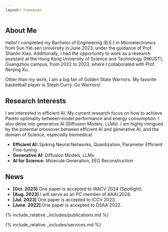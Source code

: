 ```yaml
---
layout: homepage
---
```


## About Me

Hello! I completed my Bachelor of Engineering (B.E.) in Microelectronics from Sun Yat-sen University in June 2023, under the guidance of Prof. Shanlin Xiao. Additionally, I had the opportunity to work as a research assistant at the Hong Kong University of Science and Technology (HKUST), Guangzhou campus, from 2022 to 2023, where I collaborated with Prof. Renjing Xu.

Other than my work, I am a big fan of Golden State Warriors. My favorite basketball player is Steph Curry. Go Warriors!

## Research Interests

I am interested in efficient AI. My current research focus on how to achieve Pareto optimality between model performance and energy consumption. I also delve into generative AI (Diffusion Models, LLMs). I am highly intrigued by the potential crossover between efficient AI and generative AI, and the domain of Science, especially biomedical.

- **Efficient AI:** Spiking Neural Networks, Quantization, Parameter Efficient Fine-tuning
- **Generative AI:** Diffusion Models, LLMs
- **AI for Science:** Molecule Generation, EEG Reconstruction

## News
- **[Oct. 2023]** One paper is accepted to WACV 2024 (Spotlight).
- **[Aug. 2023]** I will serve as an PC member of AAAI 2024.
- **[Jul. 2023]** One paper is accepted to ICCV 2023.
- **[June. 2022]** One paper is accepted to DSAA 2022.

{% include_relative _includes/publications.md %}

{% include_relative _includes/services.md %}
